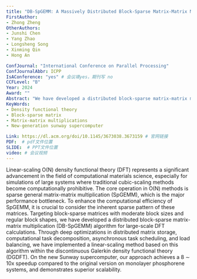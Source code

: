 ```yaml
---
title: "DB-SpGEMM: A Massively Distributed Block-Sparse Matrix-Matrix Multiplication for Linear-Scaling DFT Calculations"
FirstAuthor:
- Zhong Zheng
OtherAuthors:
- Junshi Chen
- Yang Zhao
- Longsheng Song
- Xinming Qin
- Hong An

ConfJournal: "International Conference on Parallel Processing"
ConfJournalAbbr: ICPP
IsAConference: "yes" # 会议填yes，期刊写 no
CCFLevel: "B" 
Year: 2024
Award: ""
Abstract: "We have developed a distributed block-sparse matrix-matrix multiplication (DB-SpGEMM) algorithm for large-scale DFT calculations. Through deep optimizations in distributed matrix storage, computational task decomposition, asynchronous task scheduling, and load balancing, we have implemented a linear-scaling method based on this algorithm within the discontinuous Galerkin density functional theory (DGDFT)"
KeyWords:
- Density functional theory
- Block-sparse matrix
- Matrix-matrix multiplications
- New-generation sunway supercomputer

Link: https://dl.acm.org/doi/10.1145/3673038.3673159 # 官网链接 
PDF:  # pdf文件位置
SLIDE:  # PPT文件位置
video: # 会议视频
---
```


Linear-scaling O(N) density functional theory (DFT) represents a significant advancement in the field of computational materials science, especially for simulations of large systems where traditional cubic-scaling methods become computationally prohibitive. The core operation in O(N) methods is sparse general matrix-matrix multiplication (SpGEMM), which is the major performance bottleneck. To enhance the computational efficiency of SpGEMM, it is crucial to consider the inherent sparse pattern of these matrices. Targeting block-sparse matrices with moderate block sizes and regular block shapes, we have developed a distributed block-sparse matrix-matrix multiplication (DB-SpGEMM) algorithm for large-scale DFT calculations. Through deep optimizations in distributed matrix storage, computational task decomposition, asynchronous task scheduling, and load balancing, we have implemented a linear-scaling method based on this algorithm within the discontinuous Galerkin density functional theory (DGDFT). On the new Sunway supercomputer, our approach achieves a 8 ∼ 10x speedup compared to the original version on monolayer phosphorene systems, and demonstrates superior scalability.